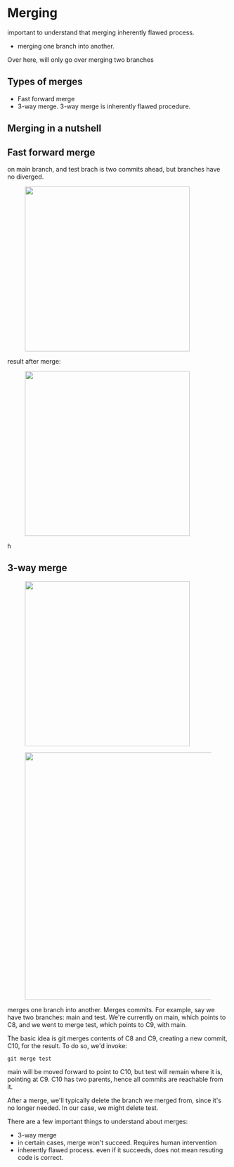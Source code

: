 # Merging

important to understand that merging inherently flawed process.



* merging one branch into another.&#x20;

Over here, will only go over merging two branches

## Types of merges

* Fast forward merge
* 3-way merge. 3-way merge is inherently flawed procedure.&#x20;



## Merging in a nutshell

## Fast forward merge

on main branch, and test brach is two commits ahead, but branches have no diverged.&#x20;

<figure><img src="../../../.gitbook/assets/Group 234 (1).png" alt="" width="375"><figcaption></figcaption></figure>







result after merge:

<figure><img src="../../../.gitbook/assets/Group 235.png" alt="" width="375"><figcaption></figcaption></figure>



h

## 3-way merge

<figure><img src="../../../.gitbook/assets/Group 236.png" alt="" width="375"><figcaption></figcaption></figure>



<figure><img src="../../../.gitbook/assets/Group 242 (1) (1).png" alt="" width="563"><figcaption></figcaption></figure>

merges one branch into another. Merges commits. For example, say we have two branches: main and test. We're currently on main, which points to C8, and we went to merge test, which points to C9, with main.

The basic idea is git merges contents of C8 and C9, creating a new commit, C10, for the result.  To do so, we'd invoke:

```
git merge test
```

main will be moved forward to point to C10, but test will remain where it is, pointing at C9. C10 has two parents, hence all commits are reachable from it.&#x20;

After a merge, we'll typically delete the branch we merged from, since it's no longer needed. In our case, we might delete test.&#x20;

There are a few important things to understand about merges:

* 3-way merge
* in certain cases, merge won't succeed. Requires human intervention
* inherently flawed process. even if it succeeds, does not mean resuting code is correct.&#x20;

